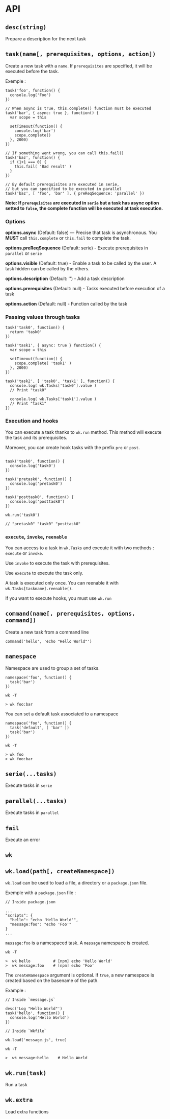 # API

## `desc(string)`

Prepare a description for the next task

## `task(name[, prerequisites, options, action])`

Create a new task with a `name`.
If `prerequisites` are specified, it will be executed before the task.

Exemple :

```
task('foo', function() {
  console.log('Foo')
})

// When async is true, this.complete() function must be executed
task('bar', { async: true }, function() {
  var scope = this

  setTimeout(function() {
    console.log('bar')
    scope.complete()
  }, 2000)
})

// If something went wrong, you can call this.fail()
task('baz', function() {
  if (1+1 === 0) {
    this.fail( 'Bad result' )
  }
})

// By default prerequisites are executed in serie,
// but you can specified to be executed in parallel
task('baz', [ 'foo', 'bar' ], { preReqSequence: 'parallel' })
```

**Note: If `prerequisites` are executed in `serie` but a task has async option setted to `false`, the complete function will be executed at task execution.**

### Options

**options.async** (Default: false) — Precise that task is asynchronous. You **MUST** call `this.complete` or `this.fail` to complete the task.

**options.preReqSequence** (Default: serie) - Execute prerequisites in `parallel` or `serie`

**options.visible** (Default: true) - Enable a task to be called by the user. A task hidden can be called by the others.

**options.description** (Default: '') - Add a task description

**options.prerequisites** (Default: null) - Tasks executed before execution of a task

**options.action** (Default: null) - Function called by the task

### Passing values through tasks

```
task('task0', function() {
  return 'task0'
})

task('task1', { async: true } function() {
  var scope = this

  setTimeout(function() {
    scope.complete( 'task1' )
  }, 2000)
})

task('task2', [ 'task0', 'task1' ], function() {
  console.log( wk.Tasks['task0'].value )
  // Print "task0"

  console.log( wk.Tasks['task1'].value )
  // Print "task1"
})
```

### Execution and hooks

You can execute a task thanks to `wk.run` method. This method will execute the task and its prerequisites.

Moreover, you can create hook tasks with the prefix `pre` or `post`.

```

task('task0', function() {
  console.log('task0')
})

task('pretask0', function() {
  console.log('pretask0')
})

task('posttask0', function() {
  console.log('posttask0')
})

wk.run('task0')

// "pretask0" "task0" "posttask0"

```


### `execute`, `invoke`, `reenable`

You can access to a task in `wk.Tasks` and execute it with two methods : `execute` or `invoke`.

Use `invoke` to execute the task with prerequisites.

Use `execute` to execute the task only.

A task is executed only once. You can reenable it with `wk.Tasks[taskname].reenable()`.

If you want to execute hooks, you must use `wk.run`


## `command(name[, prerequisites, options, command])`

Create a new task from a command line

```
command('hello', 'echo "Hello World"')
```

## `namespace`

Namespace are used to group a set of tasks.

```
namespace('foo', function() {
  task('bar')
})
```

```
wk -T

> wk foo:bar
```

You can set a default task associated to a namespace

```
namespace('foo', function() {
  task('default', [ 'bar' ])
  task('bar')
})
```

```
wk -T

> wk foo
> wk foo:bar
```

## `serie(...tasks)`

Execute tasks in `serie`

## `parallel(...tasks)`

Execute tasks in `parallel`

## `fail`

Execute an error

## `wk`

## `wk.load(path[, createNamespace])`

`wk.load` can be used to load a file, a directory or a `package.json` file.

Exemple with a `package.json` file :

```
// Inside package.json

...
"scripts": {
  "hello": "echo 'Hello World'",
  "message:foo": "echo 'Foo'"
}
...
```

`message:foo` is a namespaced task. A `message` namespace is created.

```
wk -T

>  wk hello          # [npm] echo 'Hello World'
>  wk message:foo    # [npm] echo 'Foo'
```

The `createNamespace` argument is optional. If `true`, a new namespace is created based on the basename of the path.

Example :

```
// Inside `message.js`

desc('Log "Hello World"')
task('hello', function() {
  console.log('Hello World')
})
```

```
// Inside `Wkfile`

wk.load('message.js', true)
```

```
wk -T

>  wk message:hello    # Hello World
```

## `wk.run(task)`

Run a task

## `wk.extra`

Load extra functions
